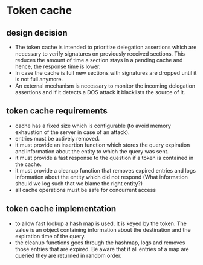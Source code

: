 # Token cache

## design decision
- The token cache is intended to prioritize delegation assertions which are necessary to verify
  signatures on previously received sections. This reduces the amount of time a section stays in a
  pending cache and hence, the response time is lower. 
- In case the cache is full new sections with signatures are dropped until it is not full anymore.
- An external mechanism is necessary to monitor the incoming delegation assertions and if it detects
  a DOS attack it blacklists the source of it. 

## token cache requirements
- cache has a fixed size which is configurable (to avoid memory exhaustion of the server in case of
  an attack).
- entries must be actively removed. 
- it must provide an insertion function which stores the query expiration and information about the
  entity to which the query was sent.
- it must provide a fast response to the question if a token is contained in the cache.
- it must provide a cleanup function that removes expired entries and logs information about the
  entity which did not respond (What information should we log such that we blame the right entity?)
- all cache operations must be safe for concurrent access

## token cache implementation
- to allow fast lookup a hash map is used. It is keyed by the token. The value is an object
  containing information about the destination and the expiration time of the query.
- the cleanup functions goes through the hashmap, logs and removes those entries that are expired.
  Be aware that if all entries of a map are queried they are returned in random order.
